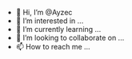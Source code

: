 - 👋 Hi, I’m @Ayzec
- 👀 I’m interested in ...
- 🌱 I’m currently learning ...
- 💞️ I’m looking to collaborate on ...
- 📫 How to reach me ...

<!---
Ayzec/Ayzec is a ✨ special ✨ repository because its `README.md` (this file) appears on your GitHub profile.
You can click the Preview link to take a look at your changes.
--->
